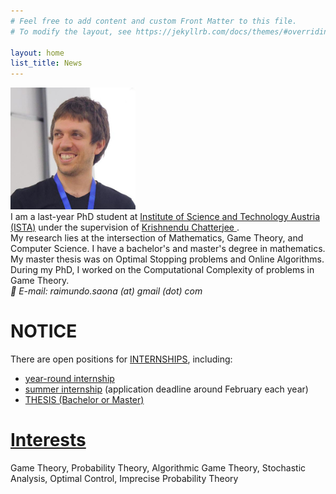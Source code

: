 ```yaml
---
# Feel free to add content and custom Front Matter to this file.
# To modify the layout, see https://jekyllrb.com/docs/themes/#overriding-theme-defaults

layout: home
list_title: News
---
```


<div vocab="https://schema.org/" typeof="Person">
	<div>
		<a property="sameAs" href="https://saona-raimundo.github.io/">
		<img src="me.jpg" 
		class="galleryItem"
		width=200px>
		</a>
	</div>
	<div>
		I am a last-year
		<span vocab="https://schema.org/" typeof="OrganizationRole">
			<span property="roleName">
				PhD student
			</span>
			at
			<span typeof="Organization">
				<a href= "https://ista.ac.at">
				<span property="sameAs" content="https://en.wikipedia.org/wiki/Institute_of_Science_and_Technology_Austria">
					<span property="name">Institute of Science and Technology Austria (ISTA)</span></span></a>
			</span>
			<meta property="startDate" content="2019-06-01">
			under the supervision of 
			<span vocab="https://schema.org/" typeof="Person">
				<a property="sameAs" href="https://pub.ist.ac.at/~kchatterjee/">
					<span property="name">
						Krishnendu Chatterjee
					</span>
				</a>.
			</span>
		</span>
	</div>
	<div>
		My research lies at the intersection of Mathematics, Game Theory, and Computer Science.
		I have a bachelor's and master's degree in mathematics. My master thesis was on Optimal Stopping problems and Online Algorithms. During my PhD, I worked on the Computational Complexity of problems in Game Theory.
	</div>
	<div>
		<address itemprop="email">
			📧 E-mail: raimundo.saona (at) gmail (dot) com 
		</address>
	</div>
</div>

# <strong>NOTICE</strong> 

There are open positions for <a href="https://phd.pages.ist.ac.at/internships/">INTERNSHIPS</a>, including: 
<ul>
	<li> <a href="https://phd.ista.ac.at/scientific-internships/">year-round internship</a> </li> 
	<li> <a href="https://phd.pages.ista.ac.at/isternship/">summer internship</a> (application deadline around February each year)</li> 
	<li> <a href="https://phd.pages.ista.ac.at/bsc-msc-research-projects/">THESIS (Bachelor or Master)</a> </li>
</ul>

# <a href="{{site.baseurl}}/interests/"> Interests </a>

Game Theory, Probability Theory, Algorithmic Game Theory, Stochastic Analysis, Optimal Control, Imprecise Probability Theory

